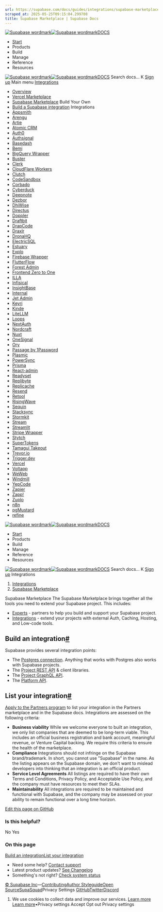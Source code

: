 ```yaml
---
url: https://supabase.com/docs/guides/integrations/supabase-marketplace
scraped_at: 2025-05-25T09:15:04.299708
title: Supabase Marketplace | Supabase Docs
---
```


[![Supabase wordmark](https://supabase.com/docs/_next/image?url=%2Fdocs%2Fsupabase-dark.svg&w=256&q=75)![Supabase wordmark](https://supabase.com/docs/_next/image?url=%2Fdocs%2Fsupabase-light.svg&w=256&q=75)DOCS](https://supabase.com/docs)
  * [Start](https://supabase.com/docs/guides/getting-started)
  * Products 
  * Build 
  * Manage 
  * Reference 
  * Resources 


[![Supabase wordmark](https://supabase.com/docs/_next/image?url=%2Fdocs%2Fsupabase-dark.svg&w=256&q=75)![Supabase wordmark](https://supabase.com/docs/_next/image?url=%2Fdocs%2Fsupabase-light.svg&w=256&q=75)DOCS](https://supabase.com/docs)
Search docs...
K
[Sign up](https://supabase.com/dashboard)
Main menu
[Integrations](https://supabase.com/docs/guides/integrations)
  * [Overview](https://supabase.com/docs/guides/integrations)
  * [Vercel Marketplace](https://supabase.com/docs/guides/integrations/vercel-marketplace)
  * [Supabase Marketplace](https://supabase.com/docs/guides/integrations/supabase-marketplace)
Build Your Own
  * [Build a Supabase integration](https://supabase.com/docs/guides/integrations/build-a-supabase-integration)
Integrations
  * [Appsmith](https://supabase.com/partners/integrations/appsmith)
  * [Arengu](https://supabase.com/partners/integrations/arengu)
  * [Artie](https://supabase.com/partners/integrations/artie)
  * [Atomic CRM](https://supabase.com/partners/integrations/atomic_crm)
  * [Auth0](https://supabase.com/partners/integrations/auth0)
  * [Authsignal](https://supabase.com/partners/integrations/authsignal)
  * [Basedash](https://supabase.com/partners/integrations/basedash)
  * [Bemi](https://supabase.com/partners/integrations/bemi)
  * [BigQuery Wrapper](https://supabase.com/partners/integrations/supabase_wrapper_bigquery)
  * [Buster](https://supabase.com/partners/integrations/buster)
  * [Clerk](https://supabase.com/partners/integrations/clerk)
  * [CloudFlare Workers](https://supabase.com/partners/integrations/cloudflare-workers)
  * [Clutch](https://supabase.com/partners/integrations/clutch)
  * [CodeSandbox](https://supabase.com/partners/integrations/codesandbox)
  * [Corbado](https://supabase.com/partners/integrations/corbado)
  * [Cyberduck](https://supabase.com/partners/integrations/cyberduck)
  * [Deepnote](https://supabase.com/partners/integrations/deepnote)
  * [Dezbor](https://supabase.com/partners/integrations/dezbor)
  * [DhiWise](https://supabase.com/partners/integrations/dhiwise)
  * [Directus](https://supabase.com/partners/integrations/directus)
  * [Doppler](https://supabase.com/partners/integrations/doppler)
  * [Draftbit](https://supabase.com/partners/integrations/draftbit)
  * [DrapCode](https://supabase.com/partners/integrations/drapcode)
  * [Draxlr](https://supabase.com/partners/integrations/draxlr)
  * [DronaHQ](https://supabase.com/partners/integrations/dronahq)
  * [ElectricSQL](https://supabase.com/partners/integrations/electricsql)
  * [Estuary](https://supabase.com/partners/integrations/estuary)
  * [Explo](https://supabase.com/partners/integrations/explo)
  * [Firebase Wrapper](https://supabase.com/partners/integrations/supabase_wrapper_firebase)
  * [FlutterFlow](https://supabase.com/partners/integrations/flutterflow)
  * [Forest Admin](https://supabase.com/partners/integrations/forestadmin)
  * [Frontend Zero to One](https://supabase.com/partners/integrations/fezto)
  * [ILLA](https://supabase.com/partners/integrations/illa)
  * [Infisical](https://supabase.com/partners/integrations/infisical)
  * [InsightBase](https://supabase.com/partners/integrations/insightbase)
  * [Internal](https://supabase.com/partners/integrations/internalio)
  * [Jet Admin](https://supabase.com/partners/integrations/jetadmin)
  * [Keyri](https://supabase.com/partners/integrations/keyri)
  * [Kinde](https://supabase.com/partners/integrations/kinde)
  * [LiteLLM](https://supabase.com/partners/integrations/litellm)
  * [Loops](https://supabase.com/partners/integrations/loops)
  * [NextAuth](https://supabase.com/partners/integrations/nextauth)
  * [Nordcraft](https://supabase.com/partners/integrations/nordcraft)
  * [Nuxt](https://supabase.com/partners/integrations/nuxt)
  * [OneSignal](https://supabase.com/partners/integrations/onesignal)
  * [Ory](https://supabase.com/partners/integrations/ory)
  * [Passage by 1Password](https://supabase.com/partners/integrations/passageidentity)
  * [Plasmic](https://supabase.com/partners/integrations/plasmic)
  * [PowerSync](https://supabase.com/partners/integrations/powersync)
  * [Prisma](https://supabase.com/partners/integrations/prisma)
  * [React-admin](https://supabase.com/partners/integrations/react-admin)
  * [Readyset](https://supabase.com/partners/integrations/readyset)
  * [Replibyte](https://supabase.com/partners/integrations/replibyte)
  * [Replicache](https://supabase.com/partners/integrations/replicache)
  * [Resend](https://supabase.com/partners/integrations/resend)
  * [Retool](https://supabase.com/partners/integrations/retool)
  * [RisingWave](https://supabase.com/partners/integrations/risingwave)
  * [Sequin](https://supabase.com/partners/integrations/sequin_io)
  * [Stacksync](https://supabase.com/partners/integrations/stacksync)
  * [Stormkit](https://supabase.com/partners/integrations/stormkit)
  * [Stream](https://supabase.com/partners/integrations/getstream_io)
  * [Streamlit](https://supabase.com/partners/integrations/streamlit)
  * [Stripe Wrapper](https://supabase.com/partners/integrations/supabase_wrapper_stripe)
  * [Stytch](https://supabase.com/partners/integrations/stytch)
  * [SuperTokens](https://supabase.com/partners/integrations/supertokens)
  * [Tamagui Takeout](https://supabase.com/partners/integrations/tamagui-takeout)
  * [Trevor.io](https://supabase.com/partners/integrations/trevor_io)
  * [Trigger.dev](https://supabase.com/partners/integrations/triggerdotdev)
  * [Vercel](https://supabase.com/partners/integrations/vercel)
  * [Voltapp](https://supabase.com/partners/integrations/voltapp)
  * [WeWeb](https://supabase.com/partners/integrations/weweb)
  * [Windmill](https://supabase.com/partners/integrations/windmill)
  * [YepCode](https://supabase.com/partners/integrations/yepcode)
  * [Zapier](https://supabase.com/partners/integrations/zapier)
  * [Zapp!](https://supabase.com/partners/integrations/zapp_run)
  * [Zuplo](https://supabase.com/partners/integrations/zuplo)
  * [n8n](https://supabase.com/partners/integrations/n8n)
  * [pgMustard](https://supabase.com/partners/integrations/pgmustard)
  * [refine](https://supabase.com/partners/integrations/refine_dev)


[![Supabase wordmark](https://supabase.com/docs/_next/image?url=%2Fdocs%2Fsupabase-dark.svg&w=256&q=75)![Supabase wordmark](https://supabase.com/docs/_next/image?url=%2Fdocs%2Fsupabase-light.svg&w=256&q=75)DOCS](https://supabase.com/docs)
  * [Start](https://supabase.com/docs/guides/getting-started)
  * Products 
  * Build 
  * Manage 
  * Reference 
  * Resources 


[![Supabase wordmark](https://supabase.com/docs/_next/image?url=%2Fdocs%2Fsupabase-dark.svg&w=256&q=75)![Supabase wordmark](https://supabase.com/docs/_next/image?url=%2Fdocs%2Fsupabase-light.svg&w=256&q=75)DOCS](https://supabase.com/docs)
Search docs...
K
[Sign up](https://supabase.com/dashboard)
Integrations
  1. [Integrations](https://supabase.com/docs/guides/integrations)
  2. [Supabase Marketplace](https://supabase.com/docs/guides/integrations/supabase-marketplace)


Supabase Marketplace
The Supabase Marketplace brings together all the tools you need to extend your Supabase project. This includes:
  * [Experts](https://supabase.com/partners/experts) - partners to help you build and support your Supabase project.
  * [Integrations](https://supabase.com/partners/integrations) - extend your projects with external Auth, Caching, Hosting, and Low-code tools.


## Build an integration[#](https://supabase.com/docs/guides/integrations/supabase-marketplace#build-an-integration)
Supabase provides several integration points:
  * The [Postgres connection](https://supabase.com/docs/guides/database/connecting-to-postgres). Anything that works with Postgres also works with Supabase projects.
  * The [Project REST API](https://supabase.com/docs/guides/api#rest-api-overview) & client libraries.
  * The [Project GraphQL API](https://supabase.com/docs/guides/api#graphql-api-overview).
  * The [Platform API](https://supabase.com/docs/reference/api).


## List your integration[#](https://supabase.com/docs/guides/integrations/supabase-marketplace#list-your-integration)
[Apply to the Partners program](https://supabase.com/partners/integrations#become-a-partner) to list your integration in the Partners marketplace and in the Supabase docs.
Integrations are assessed on the following criteria:
  * **Business viability** While we welcome everyone to built an integration, we only list companies that are deemed to be long-term viable. This includes an official business registration and bank account, meaningful revenue, or Venture Capital backing. We require this criteria to ensure the health of the marketplace.
  * **Compliance** Integrations should not infringe on the Supabase brand/trademark. In short, you cannot use "Supabase" in the name. As the listing appears on the Supabase domain, we don't want to mislead developers into thinking that an integration is an official product.
  * **Service Level Agreements** All listings are required to have their own Terms and Conditions, Privacy Policy, and Acceptable Use Policy, and the company must have resources to meet their SLAs.
  * **Maintainability** All integrations are required to be maintained and functional with Supabase, and the company may be assessed on your ability to remain functional over a long time horizon.

[Edit this page on GitHub ](https://github.com/supabase/supabase/blob/master/apps/docs/content/guides/integrations/supabase-marketplace.mdx)
### Is this helpful?
No Yes
### On this page
[Build an integration](https://supabase.com/docs/guides/integrations/supabase-marketplace#build-an-integration)[List your integration](https://supabase.com/docs/guides/integrations/supabase-marketplace#list-your-integration)
  * Need some help?
[Contact support](https://supabase.com/support)
  * Latest product updates?
[See Changelog](https://supabase.com/changelog)
  * Something's not right?
[Check system status](https://status.supabase.com/)


[© Supabase Inc](https://supabase.com/)—[Contributing](https://github.com/supabase/supabase/blob/master/apps/docs/DEVELOPERS.md)[Author Styleguide](https://github.com/supabase/supabase/blob/master/apps/docs/CONTRIBUTING.md)[Open Source](https://supabase.com/open-source)[SupaSquad](https://supabase.com/supasquad)Privacy Settings
[GitHub](https://github.com/supabase/supabase)[Twitter](https://twitter.com/supabase)[Discord](https://discord.supabase.com/)
  1. We use cookies to collect data and improve our services. [Learn more](https://supabase.com/privacy#8-cookies-and-similar-technologies-used-on-our-european-services)
[Learn more](https://supabase.com/privacy#8-cookies-and-similar-technologies-used-on-our-european-services)•Privacy settings
Accept Opt out Privacy settings



